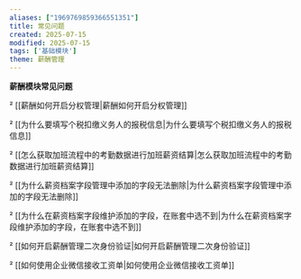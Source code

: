 ```yaml
---
aliases: ["1969769859366551351"]
title: 常见问题
created: 2025-07-15
modified: 2025-07-15
tags: ['基础模块']
theme: 薪酬管理
---
```


**薪酬模块常见问题**

² [[薪酬如何开启分权管理|薪酬如何开启分权管理]]

² [[为什么要填写个税扣缴义务人的报税信息|为什么要填写个税扣缴义务人的报税信息]]

² [[怎么获取加班流程中的考勤数据进行加班薪资结算|怎么获取加班流程中的考勤数据进行加班薪资结算]]

² [[为什么薪资档案字段管理中添加的字段无法删除|为什么薪资档案字段管理中添加的字段无法删除]]

² [[为什么在薪资档案字段维护添加的字段，在账套中选不到|为什么在薪资档案字段维护添加的字段，在账套中选不到]]

² [[如何开启薪酬管理二次身份验证|如何开启薪酬管理二次身份验证]]

² [[如何使用企业微信接收工资单|如何使用企业微信接收工资单]]